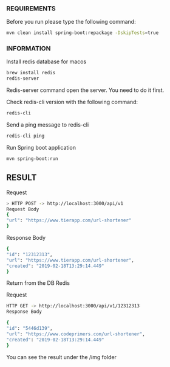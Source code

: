 ### REQUIREMENTS

Before you run please type the following command: 

```bash 
mvn clean install spring-boot:repackage -DskipTests=true
```


### INFORMATION 

Install redis database for macos

```bash
brew install redis
redis-server
```
Redis-server command open  the server. You need to do it first.

Check redis-cli version with the following command: 

```bash 
redis-cli
```

Send a ping message to redis-cli 

```bash 
redis-cli ping
```


Run Spring boot application

```bash
mvn spring-boot:run
```

## RESULT

Request
```bash 
> HTTP POST -> http://localhost:3000/api/v1
Request Body
{
"url": "https://www.tierapp.com/url-shortener"
}
```

Response Body
```bash 
{
"id": "12312313",
"url": "https://www.tierapp.com/url-shortener",
"created": "2019-02-18T13:29:14.449"
}
```
Return from the DB Redis

Request
```bash 
HTTP GET -> http://localhost:3000/api/v1/12312313
Response Body
```

```bash 
{
"id": "5446d139",
"url": "https://www.codeprimers.com/url-shortener",
"created": "2019-02-18T13:29:14.449"
}
```


You can see the result under the /img folder
